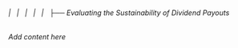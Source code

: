###### |   |   |   |   |   ├── Evaluating the Sustainability of Dividend Payouts

*Add content here*